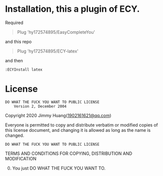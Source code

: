 # Installation, this a plugin of ECY.
Required
> Plug 'hy172574895/EasyCompleteYou'

and this repo
> Plug 'hy172574895/ECY-latex'

and then 

```
:ECYInstall latex
```

# License
    DO WHAT THE FUCK YOU WANT TO PUBLIC LICENSE
        Version 2, December 2004

Copyright 2020 Jimmy Huang(1902161621@qq.com)

Everyone is permitted to copy and distribute verbatim or modified
copies of this license document, and changing it is allowed as long
as the name is changed.

    DO WHAT THE FUCK YOU WANT TO PUBLIC LICENSE
TERMS AND CONDITIONS FOR COPYING, DISTRIBUTION AND MODIFICATION

 0. You just DO WHAT THE FUCK YOU WANT TO.

